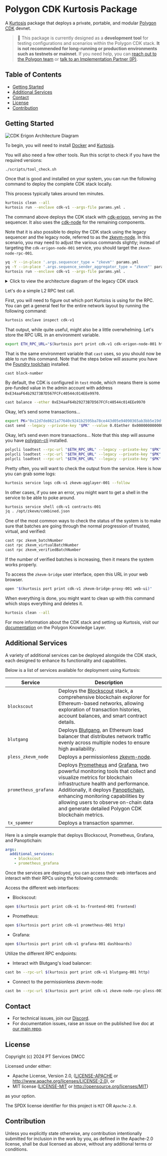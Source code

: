 # Polygon CDK Kurtosis Package

A [Kurtosis](https://github.com/kurtosis-tech/kurtosis) package that deploys a private, portable, and modular [Polygon CDK](https://docs.polygon.technology/cdk/) devnet.

> 🚨 This package is currently designed as a **development tool** for testing configurations and scenarios within the Polygon CDK stack. **It is not recommended for long-running or production environments such as testnets or mainnet**. If you need help, you can [reach out to the Polygon team](https://polygon.technology/interest-form) or [talk to an Implementation Partner (IP)](https://ecosystem.polygon.technology/spn/cdk/).

## Table of Contents

- [Getting Started](#getting-started)
- [Additional Services](#additional-services)
- [Contact](#contact)
- [License](#license)
- [Contribution](#contribution)

## Getting Started

![CDK Erigon Architecture Diagram](./docs/img/cdk-erigon-architecture-diagram.png)

To begin, you will need to install [Docker](https://docs.docker.com/get-docker/) and [Kurtosis](https://docs.kurtosis.com/install/).

You will also need a few other tools. Run this script to check if you have the required versions:

```bash
./scripts/tool_check.sh
```

Once that is good and installed on your system, you can run the following command to deploy the complete CDK stack locally.

This process typically takes around ten minutes.

```bash
kurtosis clean --all
kurtosis run --enclave cdk-v1 --args-file params.yml .
```

The command above deploys the CDK stack with [cdk-erigon](https://github.com/0xPolygonHermez/cdk-erigon), serving as the sequencer. It also uses the [cdk-node](https://github.com/0xPolygon/cdk) for the remaining components.

Note that it is also possible to deploy the CDK stack using the legacy sequencer and the legacy node, referred to as the [zkevm-node](https://github.com/0xPolygonHermez/zkevm-node). In this scenario, you may need to adjust the various commands slightly; instead of targeting the `cdk-erigon-node-001` service, you should target the `zkevm-node-rpc-001`.

```bash
yq -Y --in-place '.args.sequencer_type = "zkevm"' params.yml
yq -Y --in-place '.args.sequence_sender_aggregator_type = "zkevm"' params.yml
kurtosis run --enclave cdk-v1 --args-file params.yml .
```

<details>
<summary>Click to view the architecture diagram of the legacy CDK stack</summary>

![zkEVM Node Architecture Diagram](./docs/img/zkevm-node-architecture-diagram.png)

</details>

Let's do a simple L2 RPC test call.

First, you will need to figure out which port Kurtoiss is using for the RPC. You can get a general feel for the entire network layout by running the following command:

```bash
kurtosis enclave inspect cdk-v1
```

That output, while quite useful, might also be a little overwhelming. Let's store the RPC URL in an environment variable.

```bash
export ETH_RPC_URL="$(kurtosis port print cdk-v1 cdk-erigon-node-001 http-rpc)"
```

That is the same environment variable that `cast` uses, so you should now be able to run this command. Note that the steps below will assume you have the [Foundry toolchain](https://book.getfoundry.sh/getting-started/installation) installed.

```bash
cast block-number
```

By default, the CDK is configured in `test` mode, which means there is some pre-funded value in the admin account with address `0xE34aaF64b29273B7D567FCFc40544c014EEe9970`.

```bash
cast balance --ether 0xE34aaF64b29273B7D567FCFc40544c014EEe9970
```

Okay, let’s send some transactions...

```bash
export PK="0x12d7de8621a77640c9241b2595ba78ce443d05e94090365ab3bb5e19df82c625"
cast send --legacy --private-key "$PK" --value 0.01ether 0x0000000000000000000000000000000000000000
```

Okay, let’s send even more transactions... Note that this step will assume you have [polygon-cli](https://github.com/maticnetwork/polygon-cli) installed.

```bash
polycli loadtest --rpc-url "$ETH_RPC_URL" --legacy --private-key "$PK" --verbosity 700 --requests 50000 --rate-limit 50 --mode t --concurrency 5
polycli loadtest --rpc-url "$ETH_RPC_URL" --legacy --private-key "$PK" --verbosity 700 --requests 500 --rate-limit 10 --mode 2
polycli loadtest --rpc-url "$ETH_RPC_URL" --legacy --private-key "$PK" --verbosity 700 --requests 500 --rate-limit 3  --mode uniswapv3
```

Pretty often, you will want to check the output from the service. Here is how you can grab some logs:

```bash
kurtosis service logs cdk-v1 zkevm-agglayer-001 --follow
```

In other cases, if you see an error, you might want to get a shell in the service to be able to poke around.

```bash
kurtosis service shell cdk-v1 contracts-001
jq . /opt/zkevm/combined.json
```

One of the most common ways to check the status of the system is to make sure that batches are going through the normal progression of trusted, virtual, and verified:

```bash
cast rpc zkevm_batchNumber
cast rpc zkevm_virtualBatchNumber
cast rpc zkevm_verifiedBatchNumber
```

If the number of verified batches is increasing, then it means the system works properly.

To access the `zkevm-bridge` user interface, open this URL in your web browser.

```bash
open "$(kurtosis port print cdk-v1 zkevm-bridge-proxy-001 web-ui)"
```

When everything is done, you might want to clean up with this command which stops everything and deletes it.

```bash
kurtosis clean --all
```

For more information about the CDK stack and setting up Kurtosis, visit our [documentation](https://docs.polygon.technology/cdk/) on the Polygon Knowledge Layer.

## Additional Services

A variety of additional services can be deployed alongside the CDK stack, each designed to enhance its functionality and capabilities.

Below is a list of services available for deployment using Kurtosis:

| Service | Description |
|-------- | ----------- |
| `blockscout` | Deploys the [Blockscout](https://www.blockscout.com/) stack, a comprehensive blockchain explorer for Ethereum-based networks, allowing exploration of transaction histories, account balances, and smart contract details. |
| `blutgang` | Deploys [Blutgang](https://github.com/rainshowerLabs/blutgang), an Ethereum load balancer that distributes network traffic evenly across multiple nodes to ensure high availability. |
| `pless_zkevm_node` | Deploys a permissionless [zkevm-node](https://github.com/0xPolygonHermez/zkevm-node). |
| `prometheus_grafana` | Deploys [Prometheus](https://github.com/prometheus/prometheus) and [Grafana](https://github.com/grafana/grafana), two powerful monitoring tools that collect and visualize metrics for blockchain infrastructure health and performance. Additionally, it deploys [Panoptichain](https://github.com/0xPolygon/panoptichain), enhancing monitoring capabilities by allowing users to observe on-chain data and generate detailed Polygon CDK blockchain metrics. |
| `tx_spammer` | Deploys a transaction spammer. |

Here is a simple example that deploys Blockscout, Prometheus, Grafana, and Panoptichain:

```yml
args:
  additional_services:
    - blockscout
    - prometheus_grafana
```

Once the services are deployed, you can access their web interfaces and interact with their RPCs using the following commands:

Access the different web interfaces:

- Blockscout:

```bash
open $(kurtosis port print cdk-v1 bs-frontend-001 frontend)
```

- Prometheus:

```bash
open $(kurtosis port print cdk-v1 prometheus-001 http)
```

- Grafana:

```bash
open $(kurtosis port print cdk-v1 grafana-001 dashboards)
```

Utilize the different RPC endpoints:

- Interact with Blutgang's load balancer:

```bash
cast bn --rpc-url $(kurtosis port print cdk-v1 blutgang-001 http)
```

- Connect to the permissionless zkevm-node:

```bash
cast bn --rpc-url $(kurtosis port print cdk-v1 zkevm-node-rpc-pless-001 http-rpc)
```

## Contact

- For technical issues, join our [Discord](https://discord.gg/0xpolygonrnd).
- For documentation issues, raise an issue on the published live doc at [our main repo](https://github.com/0xPolygon/polygon-docs).

## License

Copyright (c) 2024 PT Services DMCC

Licensed under either:

- Apache License, Version 2.0, ([LICENSE-APACHE](./LICENSE-APACHE) or <http://www.apache.org/licenses/LICENSE-2.0>), or
- MIT license ([LICENSE-MIT](./LICENSE-MIT) or <http://opensource.org/licenses/MIT>)

as your option.

The SPDX license identifier for this project is `MIT` OR `Apache-2.0`.

## Contribution

Unless you explicitly state otherwise, any contribution intentionally submitted for inclusion in the work by you, as defined in the Apache-2.0 license, shall be dual licensed as above, without any additional terms or conditions.
